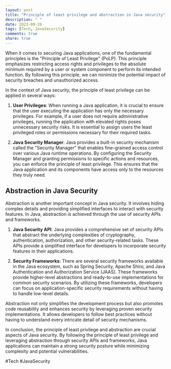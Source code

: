 ```yaml
---
layout: post
title: "Principle of least privilege and abstraction in Java security"
description: " "
date: 2023-09-26
tags: [Tech, JavaSecurity]
comments: true
share: true
---
```


When it comes to securing Java applications, one of the fundamental principles is the "Principle of Least Privilege" (PoLP). This principle emphasizes restricting access rights and privileges to the absolute minimum required by a user or system component to perform its intended function. By following this principle, we can minimize the potential impact of security breaches and unauthorized access.

In the context of Java security, the principle of least privilege can be applied in several ways:

1. **User Privileges**: When running a Java application, it is crucial to ensure that the user executing the application has only the necessary privileges. For example, if a user does not require administrative privileges, running the application with elevated rights poses unnecessary security risks. It is essential to assign users the least privileged roles or permissions necessary for their required tasks.

2. **Java Security Manager**: Java provides a built-in security mechanism called the "Security Manager" that enables fine-grained access control over various Java runtime operations. By configuring the Security Manager and granting permissions to specific actions and resources, you can enforce the principle of least privilege. This ensures that the Java application and its components have access only to the resources they truly need.

## Abstraction in Java Security

Abstraction is another important concept in Java security. It involves hiding complex details and providing simplified interfaces to interact with security features. In Java, abstraction is achieved through the use of security APIs and frameworks.

1. **Java Security API**: Java provides a comprehensive set of security APIs that abstract the underlying complexities of cryptography, authentication, authorization, and other security-related tasks. These APIs provide a simplified interface for developers to incorporate security features in their applications.

2. **Security Frameworks**: There are several security frameworks available in the Java ecosystem, such as Spring Security, Apache Shiro, and Java Authentication and Authorization Service (JAAS). These frameworks provide higher-level abstractions and ready-to-use implementations for common security scenarios. By utilizing these frameworks, developers can focus on application-specific security requirements without having to handle low-level details.

Abstraction not only simplifies the development process but also promotes code reusability and enhances security by leveraging proven security implementations. It allows developers to follow best practices without having to understand every intricate detail of security mechanisms.

In conclusion, the principle of least privilege and abstraction are crucial aspects of Java security. By following the principle of least privilege and leveraging abstraction through security APIs and frameworks, Java applications can maintain a strong security posture while minimizing complexity and potential vulnerabilities.

#Tech #JavaSecurity